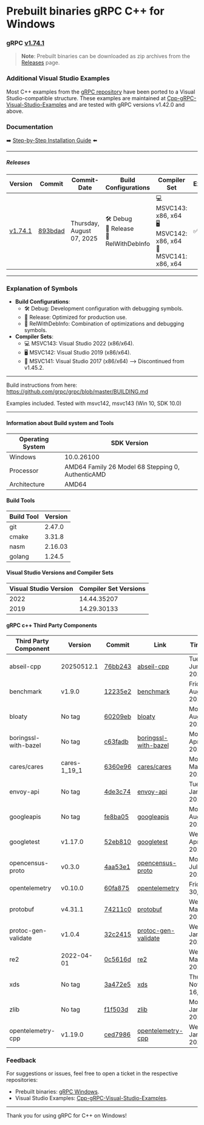 # Prebuilt binaries gRPC C++ for Windows

### gRPC [v1.74.1](https://github.com/grpc/grpc/releases/tag/v1.74.1)

> **Note**: Prebuilt binaries can be downloaded as zip archives from the [Releases](https://github.com/thommyho/gRPC_windows/releases) page.

### Additional Visual Studio Examples

Most C++ examples from the [gRPC repository](https://github.com/grpc/grpc/tree/master/examples/cpp) have been ported to a
Visual Studio-compatible structure. These examples are maintained at [Cpp-gRPC-Visual-Studio-Examples](https://github.com/thommyho/Cpp-gRPC-Visual-Studio-Examples)
and are tested with gRPC versions v1.42.0 and above.

### Documentation

➡️ [Step-by-Step Installation Guide](https://thommyho.github.io/Cpp-gRPC-Windows-PreBuilts) ⬅️

______________________________________________________________________

##### Releases

| Version                                                                  | Commit                                                                                  | Commit-Date               | Build Configurations                        | Compiler Set                                                         | Example |
| ------------------------------------------------------------------------ | --------------------------------------------------------------------------------------- | ------------------------- | ------------------------------------------- | -------------------------------------------------------------------- | ------- |
| [v1.74.1](https://github.com/thommyho/gRPC_windows/releases/tag/v1.74.1) | [893bdad](https://github.com/grpc/grpc/commit/893bdadd56dbb75fb156175afdaa2b0d47e1c15b) | Thursday, August 07, 2025 | 🛠️ Debug<br>🚀 Release<br>🔧 RelWithDebInfo | 💻 MSVC143: x86, x64<br>🖥️ MSVC142: x86, x64<br>🔲 MSVC141: x86, x64 | ✅      |

______________________________________________________________________

### Explanation of Symbols

- **Build Configurations**:
  - 🛠️ Debug: Development configuration with debugging symbols.
  - 🚀 Release: Optimized for production use.
  - 🔧 RelWithDebInfo: Combination of optimizations and debugging symbols.
- **Compiler Sets**:
  - 💻 MSVC143: Visual Studio 2022 (x86/x64).
  - 🖥️ MSVC142: Visual Studio 2019 (x86/x64).
  - 🔲 MSVC141: Visual Studio 2017 (x86/x64) --> Discontinued from v1.45.2.

______________________________________________________________________

Build instructions from here: <https://github.com/grpc/grpc/blob/master/BUILDING.md>

Examples included. Tested with msvc142, msvc143 (Win 10, SDK 10.0)

______________________________________________________________________

#### Information about Build system and Tools

| Operating System | SDK Version                                       |
| ---------------- | ------------------------------------------------- |
| Windows          | 10.0.26100                                        |
| Processor        | AMD64 Family 26 Model 68 Stepping 0, AuthenticAMD |
| Architecture     | AMD64                                             |

#### Build Tools

| Build Tool | Version |
| ---------- | ------- |
| git        | 2.47.0  |
| cmake      | 3.31.8  |
| nasm       | 2.16.03 |
| golang     | 1.24.5  |

#### Visual Studio Versions and Compiler Sets

| Visual Studio Version | Compiler Set Versions |
| --------------------- | --------------------- |
| 2022                  | 14.44.35207           |
| 2019                  | 14.29.30133           |

#### gRPC c++ Third Party Components

| Third Party Component | Version      | Commit                                                                                                                    | Link                                                                               | Timestamp                   |
| --------------------- | ------------ | ------------------------------------------------------------------------------------------------------------------------- | ---------------------------------------------------------------------------------- | --------------------------- |
| abseil-cpp            | 20250512.1   | [76bb243](https://github.com/abseil/abseil-cpp.git/commit/76bb24329e8bf5f39704eb10d21b9a80befa7c81)                       | [abseil-cpp](https://github.com/abseil/abseil-cpp.git)                             | Tuesday, June 17, 2025      |
| benchmark             | v1.9.0       | [12235e2](https://github.com/google/benchmark/commit/12235e24652fc7f809373e7c11a5f73c5763fc4c)                            | [benchmark](https://github.com/google/benchmark)                                   | Friday, August 16, 2024     |
| bloaty                | No tag       | [60209eb](https://github.com/google/bloaty.git/commit/60209eb1ccc34d5deefb002d1b7f37545204f7f2)                           | [bloaty](https://github.com/google/bloaty.git)                                     | Monday, August 16, 2021     |
| boringssl-with-bazel  | No tag       | [c63fadb](https://github.com/google/boringssl.git/commit/c63fadbde60a2224c22189d14c4001bbd2a3a629)                        | [boringssl-with-bazel](https://github.com/google/boringssl.git)                    | Monday, April 21, 2025      |
| cares/cares           | cares-1_19_1 | [6360e96](https://github.com/c-ares/c-ares.git/commit/6360e96b5cf8e5980c887ce58ef727e53d77243a)                           | [cares/cares](https://github.com/c-ares/c-ares.git)                                | Monday, May 22, 2023        |
| envoy-api             | No tag       | [4de3c74](https://github.com/envoyproxy/data-plane-api.git/commit/4de3c74cf21a9958c1cf26d8993c55c6e0d28b49)               | [envoy-api](https://github.com/envoyproxy/data-plane-api.git)                      | Tuesday, January 28, 2025   |
| googleapis            | No tag       | [fe8ba05](https://github.com/googleapis/googleapis.git/commit/fe8ba054ad4f7eca946c2d14a63c3f07c0b586a0)                   | [googleapis](https://github.com/googleapis/googleapis.git)                         | Monday, August 19, 2024     |
| googletest            | v1.17.0      | [52eb810](https://github.com/google/googletest.git/commit/52eb8108c5bdec04579160ae17225d66034bd723)                       | [googletest](https://github.com/google/googletest.git)                             | Wednesday, April 30, 2025   |
| opencensus-proto      | v0.3.0       | [4aa53e1](https://github.com/census-instrumentation/opencensus-proto.git/commit/4aa53e15cbf1a47bc9087e6cfdca214c1eea4e89) | [opencensus-proto](https://github.com/census-instrumentation/opencensus-proto.git) | Monday, July 20, 2020       |
| opentelemetry         | v0.10.0      | [60fa875](https://github.com/open-telemetry/opentelemetry-proto.git/commit/60fa8754d890b5c55949a8c68dcfd7ab5c2395df)      | [opentelemetry](https://github.com/open-telemetry/opentelemetry-proto.git)         | Friday, July 30, 2021       |
| protobuf              | v4.31.1      | [74211c0](https://github.com/protocolbuffers/protobuf.git/commit/74211c0dfc2777318ab53c2cd2c317a2ef9012de)                | [protobuf](https://github.com/protocolbuffers/protobuf.git)                        | Wednesday, May 28, 2025     |
| protoc-gen-validate   | v1.0.4       | [32c2415](https://github.com/envoyproxy/protoc-gen-validate.git/commit/32c2415389a3538082507ae537e7edd9578c64ed)          | [protoc-gen-validate](https://github.com/envoyproxy/protoc-gen-validate.git)       | Wednesday, January 17, 2024 |
| re2                   | 2022-04-01   | [0c5616d](https://github.com/google/re2.git/commit/0c5616df9c0aaa44c9440d87422012423d91c7d1)                              | [re2](https://github.com/google/re2.git)                                           | Wednesday, March 30, 2022   |
| xds                   | No tag       | [3a472e5](https://github.com/cncf/xds.git/commit/3a472e524827f72d1ad621c4983dd5af54c46776)                                | [xds](https://github.com/cncf/xds.git)                                             | Thursday, November 16, 2023 |
| zlib                  | No tag       | [f1f503d](https://github.com/madler/zlib/commit/f1f503da85d52e56aae11557b4d79a42bcaa2b86)                                 | [zlib](https://github.com/madler/zlib)                                             | Monday, January 29, 2024    |
| opentelemetry-cpp     | v1.19.0      | [ced7986](https://github.com/open-telemetry/opentelemetry-cpp/commit/ced79860f8c8a091a2eabfee6d47783f828a9b59)            | [opentelemetry-cpp](https://github.com/open-telemetry/opentelemetry-cpp)           | Wednesday, January 22, 2025 |

### Feedback

For suggestions or issues, feel free to open a ticket in the respective repositories:

- Prebuilt binaries: [gRPC Windows](https://github.com/thommyho/gRPC_windows).
- Visual Studio Examples: [Cpp-gRPC-Visual-Studio-Examples](https://github.com/thommyho/Cpp-gRPC-Visual-Studio-Examples).

______________________________________________________________________

Thank you for using gRPC for C++ on Windows!
